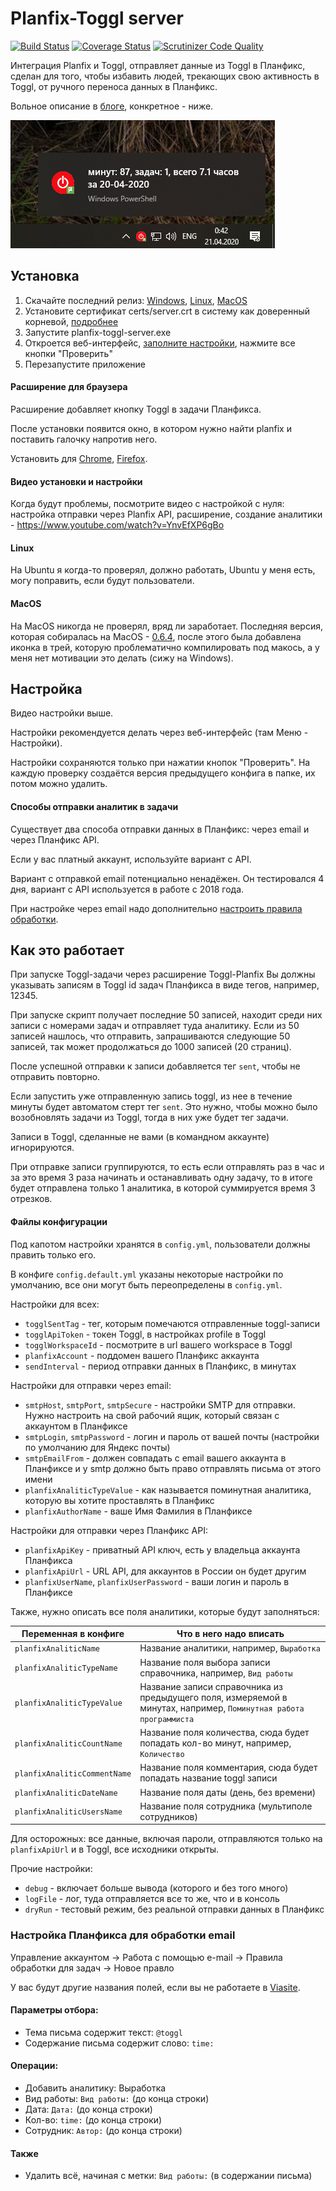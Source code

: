 # Planfix-Toggl server
[![Build Status](https://travis-ci.org/viasite/planfix-toggl-server.svg?branch=master)](https://travis-ci.org/viasite/planfix-toggl-server)
[![Coverage Status](https://coveralls.io/repos/github/viasite/planfix-toggl-server/badge.svg?branch=master)](https://coveralls.io/github/viasite/planfix-toggl-server?branch=master)
[![Scrutinizer Code Quality](https://scrutinizer-ci.com/g/viasite/planfix-toggl-server/badges/quality-score.png?b=master)](https://scrutinizer-ci.com/g/viasite/planfix-toggl-server/?branch=master)

Интеграция Planfix и Toggl, отправляет данные из Toggl в Планфикс, сделан для того, чтобы избавить людей,
трекающих свою активность в Toggl, от ручного переноса данных в Планфикс.

Вольное описание в [блоге](http://blog.popstas.ru/blog/2018/03/01/planfix-toggl-integration/), конкретное - ниже.

![tray demo](assets/tray-demo.png)


## Установка
1. Скачайте последний релиз:
   [Windows](https://github.com/viasite/planfix-toggl-server/releases/download/0.8.2/planfix-toggl-windows.zip), [Linux](https://github.com/viasite/planfix-toggl-server/releases/download/0.8.2/planfix-toggl-linux.zip), [MacOS](https://github.com/viasite/planfix-toggl-server/releases/download/0.6.4/planfix-toggl-darwin.zip)
2. Установите сертификат certs/server.crt в систему как доверенный корневой, [подробнее](certs/)
3. Запустите planfix-toggl-server.exe
4. Откроется веб-интерфейс, [заполните настройки](#настройка), нажмите все кнопки "Проверить"
5. Перезапустите приложение

#### Расширение для браузера
Расширение добавляет кнопку Toggl в задачи Планфикса.   

После установки появится окно, в котором нужно найти planfix и поставить галочку напротив него.

Установить для [Chrome](https://chrome.google.com/webstore/detail/toggl-button-planfix-edit/hkhchfdjhfegkhkgjongbodaphidfmcl), [Firefox](https://addons.mozilla.org/ru/firefox/addon/toggl-button-planfix/).

#### Видео установки и настройки
Когда будут проблемы, посмотрите видео с настройкой с нуля: настройка отправки через Planfix API, расширение, создание аналитики - https://www.youtube.com/watch?v=YnvEfXP6gBo

#### Linux
На Ubuntu я когда-то проверял, должно работать, Ubuntu у меня есть, могу поправить, если будут пользователи.

#### MacOS
На MacOS никогда не проверял, вряд ли заработает.
Последняя версия, которая собиралась на MacOS - [0.6.4](https://github.com/viasite/planfix-toggl-server/releases/download/0.6.4/planfix-toggl-darwin.zip),
после этого была добавлена иконка в трей, которую проблематично компилировать под макось, а у меня нет мотивации это делать (сижу на Windows).


## Настройка
Видео настройки выше.

Настройки рекомендуется делать через веб-интерфейс (там Меню - Настройки).

Настройки сохраняются только при нажатии кнопок "Проверить". На каждую проверку создаётся версия предыдущего конфига в папке, их потом можно удалить.

#### Способы отправки аналитик в задачи
Cуществует два способа отправки данных в Планфикс: через email и через Планфикс API.

Если у вас платный аккаунт, используйте вариант с API.

Вариант с отправкой email потенциально ненадёжен. Он тестировался 4 дня, вариант с API используется в работе с 2018 года.

При настройке через email надо дополнительно [настроить правила обработки](#настройка-планфикса-для-обработки-email).



## Как это работает
При запуске Toggl-задачи через расширение Toggl-Planfix Вы должны указывать записям в Toggl id задач Планфикса в виде тегов, например, 12345.

При запуске скрипт получает последние 50 записей, находит среди них записи с номерами задач и отправляет туда аналитику.
Если из 50 записей нашлось, что отправить, запрашиваются следующие 50 записей, так может продолжаться до 1000 записей (20 страниц).

После успешной отправки к записи добавляется тег `sent`, чтобы не отправить повторно.

Если запустить уже отправленную запись toggl, из нее в течение минуты будет автоматом стерт тег `sent`. Это нужно, чтобы можно было возобновлять задачи из Toggl, тогда в них уже будет тег задачи.

Записи в Toggl, сделанные не вами (в командном аккаунте) игнорируются.

При отправке записи группируются, то есть если отправлять раз в час и за это время 3 раза начинать и останавливать одну задачу, то в итоге будет отправлена только 1 аналитика, в которой суммируется время 3 отрезков.



#### Файлы конфигурации
Под капотом настройки хранятся в `config.yml`, пользователи должны править только его.

В конфиге `config.default.yml` указаны некоторые настройки по умолчанию, все они могут быть переопределены в `config.yml`.

Настройки для всех:

- `togglSentTag` - тег, которым помечаются отправленные toggl-записи
- `togglApiToken` - токен Toggl, в настройках profile в Toggl
- `togglWorkspaceId` - посмотрите в url вашего workspace в Toggl
- `planfixAccount` - поддомен вашего Планфикс аккаунта
- `sendInterval` - период отправки данных в Планфикс, в минутах

Настройки для отправки через email:

- `smtpHost`, `smtpPort`, `smtpSecure` - настройки SMTP для отправки. Нужно настроить на свой рабочий ящик, который связан с аккаунтом в Планфиксе
- `smtpLogin`, `smtpPassword` - логин и пароль от вашей почты (настройки по умолчанию для Яндекс почты)
- `smtpEmailFrom` - должен совпадать с email вашего аккаунта в Планфиксе и у smtp должно быть право отправлять письма от этого имени
- `planfixAnaliticTypeValue` - как называется поминутная аналитика, которую вы хотите проставлять в Планфикс
- `planfixAuthorName` - ваше Имя Фамилия в Планфиксе

Настройки для отправки через Планфикс API:
- `planfixApiKey` - приватный API ключ, есть у владельца аккаунта Планфикса
- `planfixApiUrl` - URL API, для аккаунтов в России он будет другим
- `planfixUserName`, `planfixUserPassword` - ваши логин и пароль в Планфиксе

Также, нужно описать все поля аналитики, которые будут заполняться:

Переменная в конфиге | Что в него надо вписать
---|---
`planfixAnaliticName` | Название аналитики, например, `Выработка`
`planfixAnaliticTypeName` | Название поля выбора записи справочника, например, `Вид работы`
`planfixAnaliticTypeValue` | Название записи справочника из предыдущего поля, измеряемой в минутах, например, `Поминутная работа программиста`
`planfixAnaliticCountName` | Название поля количества, сюда будет попадать кол-во минут, например, `Количество`
`planfixAnaliticCommentName` | Название поля комментария, сюда будет попадать название toggl записи
`planfixAnaliticDateName` | Название поля даты (день, без времени)
`planfixAnaliticUsersName` | Название поля сотрудника (мультиполе сотрудников)

Для осторожных: все данные, включая пароли, отправляются только на `planfixApiUrl` и в Toggl, все исходники открыты.

Прочие настройки:
- `debug` - включает больше вывода (которого и без того много)
- `logFile` - лог, туда отправляется все то же, что и в консоль
- `dryRun` - тестовый режим, без реальной отправки данных в Планфикс



### Настройка Планфикса для обработки email
Управление аккаунтом -> Работа с помощью e-mail -> Правила обработки для задач -> Новое правло

У вас будут другие названия полей, если вы не работаете в [Viasite](https://viasite.ru).

#### Параметры отбора:
- Тема письма содержит текст: `@toggl`
- Содержание письма содержит слово: `time:`
#### Операции:
- Добавить аналитику: Выработка
- Вид работы: `Вид работы:` (до конца строки)
- Дата: `Дата:` (до конца строки)
- Кол-во: `time:` (до конца строки)
- Сотрудник: `Автор:` (до конца строки)
#### Также
- Удалить всё, начиная с метки: `Вид работы:` (в содержании письма)
